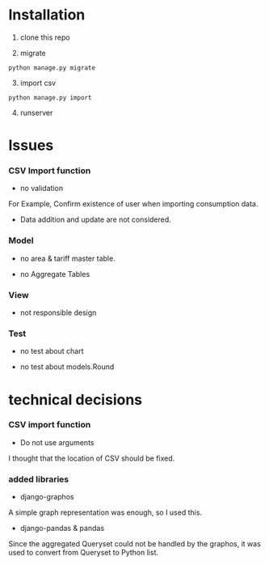 # Installation
1. clone this repo

2. migrate
```
python manage.py migrate
```
3. import csv
```
python manage.py import
```
4. runserver

# Issues
### CSV Import function
- no validation

For Example,
Confirm existence of user when importing consumption data.

- Data addition and update are not considered.

### Model
- no area & tariff master table.

- no Aggregate Tables

### View
- not responsible design

### Test

- no test about chart

- no test about models.Round

# technical decisions

### CSV import function
- Do not use arguments

I thought that the location of CSV should be fixed.

### added libraries
- django-graphos

A simple graph representation was enough, so I used this.

- django-pandas & pandas

Since the aggregated Queryset could not be handled by the graphos, it was used to convert from Queryset to Python list.

